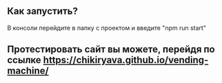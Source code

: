 
## Как запустить?

В консоли перейдите в папку с проектом и введите "npm run start"

## Протестировать сайт вы можете, перейдя по ссылке https://chikiryava.github.io/vending-machine/

